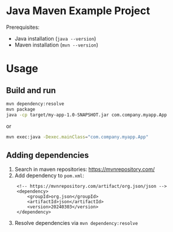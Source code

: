 # Java Maven Example Project

Prerequisites:
- Java installation (`java --version`)
- Maven installation (`mvn --version`)


# Usage

## Build and run

```bash
mvn dependency:resolve
mvn package
java -cp target/my-app-1.0-SNAPSHOT.jar com.company.myapp.App
```

or

```bash
mvn exec:java -Dexec.mainClass="com.company.myapp.App"
```

## Adding dependencies

1. Search in maven repositories: https://mvnrepository.com/
2. Add dependency to `pom.xml`:
```
    <!-- https://mvnrepository.com/artifact/org.json/json -->
    <dependency>
        <groupId>org.json</groupId>
        <artifactId>json</artifactId>
        <version>20240303</version>
    </dependency>
```
3. Resolve dependencies via `mvn dependency:resolve`